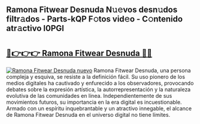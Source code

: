 ## Ramona Fitwear Desnuda N𝚞𝚎vos desn𝚞dos filtr𝚊dos - Parts-kQP F𝚘tos vid𝚎o - C𝚘ntenido atr𝚊ctivo l0PGI

# <h2><a href="http://mb5uqc8.tromn.icu/?c=Ramona+Fitwear+Desnuda">🔗👉👉👉 Ramona Fitwear Desnuda 🔗🔗</a></h2>

[![Ramona Fitwear Desnuda nuevo](https://i.imgur.com/pEAQMta.gif)](http://mb5uqc8.tromn.icu/?c=Ramona+Fitwear+Desnuda)
Ramona Fitwear Desnuda, una persona compleja y esquiva, se resiste a la definición fácil. Su uso pionero de los medios digitales ha cautivado y enfurecido a los observadores, provocando debates sobre la expresión artística, la autorrepresentación y la naturaleza evolutiva de las comunidades en línea. Independientemente de sus movimientos futuros, su importancia en la era digital es incuestionable. Armado con un espíritu inquebrantable y un atractivo innegable, el alcance de Ramona Fitwear Desnuda en el universo digital no tiene límites.
